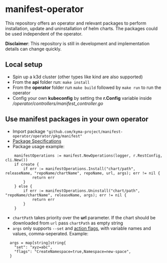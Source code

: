 # manifest-operator

This repository offers an operator and relevant packages to perform installation, update and uninstallation of helm charts.
The packages could be used independent of the operator.

**Disclaimer**: This repository is still in development and implementation details can change quickly.

## Local setup

- Spin up a k3d cluster (other types like kind are also supported)
- From the **api** folder run: 
`make install`
- From the **operator** folder run
  `make build` 
followed by
  `make run`
to run the operator
- Config your own **kubeconfig** by setting the **r.Config** variable inside */operator/controllers/manifest_controller.go*


## Use manifest packages in your own operator

- Import package `"github.com/kyma-project/manifest-operator/operator/pkg/manifest"`
- [Package Specifications](https://pkg.go.dev/github.com/kyma-project/manifest-operator/operator/pkg/manifest) 
- Package usage example:
```
    manifestOperations := manifest.NewOperations(logger, r.RestConfig, cli.New())
	if create {
		if err := manifestOperations.Install("chart/path", releaseName, "repoName/chartName", repoName, url, args); err != nil {
			return err
		}
	} else {
		if err := manifestOperations.Uninstall("chart/path", "repoName/chartName", releaseName, args); err != nil {
			return err
		}
	}
  ```
- `chartPath` takes priority over the **url** parameter. If the chart should be downloaded from `url` pass `chartPath` as empty string
- `args` only supports `--set` and [action flags](https://github.com/helm/helm/blob/v3.9.0/pkg/action/install.go#L66), with variable names and values, comma-seperated. Example:
```
  args = map[string]string{
    "set": "xyz=abc",
    "flags": "CreateNamespace=true,Namespace=new-space",
  }
  ```
